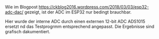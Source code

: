Wie im Blogpost https://ckblog2016.wordpress.com/2018/03/03/esp32-adc-dac/ gezeigt, ist der ADC im ESP32 nur bedingt brauchbar.

Hier wurde der interne ADC durch einen externen 12-bit ADC ADS1015 ersetzt nd das Testprogrmm entsprechend angepasst. 
Die Ergebnisse sind grafisch dakumentiert.
